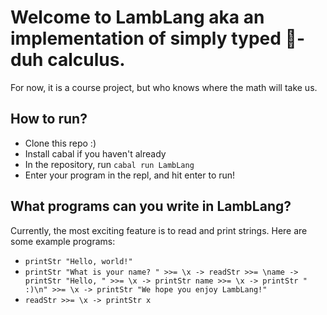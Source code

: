 # Welcome to LambLang aka an implementation of simply typed 🐑-duh calculus.

For now, it is a course project, but who knows where the math will take us.

## How to run?

* Clone this repo :)
* Install cabal if you haven't already
* In the repository, run `cabal run LambLang`
* Enter your program in the repl, and hit enter to run!

## What programs can you write in LambLang?

Currently, the most exciting feature is to read and print strings. Here are some example programs:
* `printStr "Hello, world!"`
* `printStr "What is your name? " >>= \x -> readStr >>= \name -> printStr "Hello, " >>= \x -> printStr name >>= \x -> printStr " :)\n" >>= \x -> printStr "We hope you enjoy LambLang!"`
* `readStr >>= \x -> printStr x`
